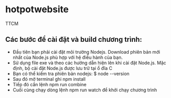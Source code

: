 # hotpotwebsite
TTCM
## Các bước để cài đặt và build chương trình:
- Đầu tiên bạn phải cài đặt môi trường Nodejs. Download phiên bản mới nhất của Node.js phù hợp với hệ điều hành của bạn.		
- Sử dụng file exe và theo các hướng dẫn hiện lên khi cài đặt Node.js. Mặc định, bộ cài đặt Node.js được lưu trữ tại ổ đĩa C
- Bạn có thể kiểm tra phiên bản nodejs: $ node --version
- Sau đó mở terminal ghi npm install
- Tiếp đó cần lệnh npm run combine
- Cuối cùng chạy dòng lệnh npm run watch để khởi chạy chương trình
